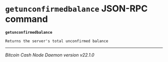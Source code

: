 `getunconfirmedbalance` JSON-RPC command
========================================

**`getunconfirmedbalance`**

```
Returns the server's total unconfirmed balance
```

***

*Bitcoin Cash Node Daemon version v22.1.0*
